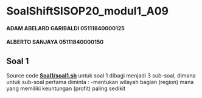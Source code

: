# SoalShiftSISOP20_modul1_A09
#### ADAM ABELARD GARIBALDI 05111840000125
#### ALBERTO SANJAYA 05111840000150

## Soal 1
Source code **[Soal1/soal1.sh](https://github.com/Alberto0150/SoalShiftSISOP20_modul1_A09/blob/master/Soal1/soal1.sh)**
untuk soal 1 dibagi menjadi 3 sub-soal, dimana untuk sub-soal pertama diminta :
-mentukan wilayah bagian (region) mana yang memiliki keuntungan (profit) paling
sedikit


